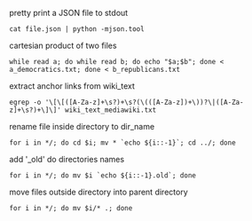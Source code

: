 pretty print a JSON file to stdout

    cat file.json | python -mjson.tool


cartesian product of two files

    while read a; do while read b; do echo "$a;$b"; done < a_democratics.txt; done < b_republicans.txt


extract anchor links from wiki_text

    egrep -o '\[\[([A-Za-z]+\s?)+\s?(\(([A-Za-z])+\))?\|([A-Za-z]+\s?)+\]\]' wiki_text_mediawiki.txt


rename file inside directory to dir_name

    for i in */; do cd $i; mv * `echo ${i::-1}`; cd ../; done


add '_old' do directories names

    for i in */; do mv $i `echo ${i::-1}.old`; done


move files outside directory into parent directory

    for i in */; do mv $i/* .; done
